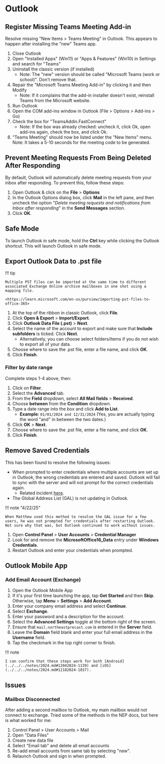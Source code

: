 # Outlook

## Register Missing Teams Meeting Add-in

Resolve missing "New Items > Teams Meeting" in Outlook. This appears to happen after installing the "new" Teams app.

1. Close Outlook
2. Open "Installed Apps" (Win11) or "Apps & Features" (Win10) in Settings and search for "Teams"
3. Uninstall the classic version (if installed)
      - Note: The "new" version should be called "Microsoft Teams (work or school)". Don't remove that.
4. Repair the "Microsoft Teams Meeting Add-in" by clicking it and then Modify
      - Note: If it complains that the add-in installer doesn't exist, reinstall Teams from the Microsoft website.
5. Run Outlook
6. Open the COM add-ins window in Outlook (File > Options > Add-ins > Go)
7. Check the box for "TeamsAddin.FastConnect"
      - Note: If the box was already checked: uncheck it, click Ok, open add-ins again, check the box, and click Ok.
8. "Teams Meeting" should now be listed under the "New Items" menu.
Note: It takes a 5-10 seconds for the meeting code to be generated.

## Prevent Meeting Requests From Being Deleted After Responding

By default, Outlook will automatically delete meeting requests from your inbox after responding. To prevent this, follow these steps:

1. Open Outlook & click on the **File** > **Options**
2. In the Outlook Options dialog box, click **Mail** in the left pane, and then uncheck the option "*Delete meeting requests and notifications from Inbox after responding*" in the **Send Messages** section.
3. Click **OK**.

## Safe Mode

To launch Outlook in safe mode, hold the **Ctrl** key while clicking the Outlook shortcut. This will launch Outlook in safe mode.

## Export Outlook Data to .pst file

!!! tip

    Multiple PST files can be imported at the same time to different associated Exchange Online archive mailboxes in one shot using a mapping file.

    <https://learn.microsoft.com/en-us/purview/importing-pst-files-to-office-365>

1. At the top of the ribbon in classic Outlook, click **File**.
2. Click **Open & Export** > **Import/Export**.
3. Click **Outlook Data File (.pst)** > **Next**.
4. Select the name of the account to export and make sure that **Include subfolders** is ticked. Click **Next**.
    - Alternatively, you can choose select folders/items if you do not wish to export all of your data.
5. Choose where to save the .pst file, enter a file name, and click **OK**.
6. Click **Finish**.

### Filter by date range

Complete steps 1-4 above, then:

1. Click on **Filter**.
2. Select the **Advanced** tab.
3. From the **Field** dropdown, select **All Mail fields** > **Received**.
4. Choose **between** from the **Condition** dropdown.
5. Type a date range into the box and click **Add to List**.
    - **Example**: `01/01/2024 and 12/31/2024` (Yes, you are actually typing the word "and" in between the two dates.)
6. Click **OK** > **Next**.
7. Choose where to save the .pst file, enter a file name, and click **OK**.
8. Click **Finish**.

## Remove Saved Credentials

This has been found to resolve the following issues:

- When prompted to enter credentials where multiple accounts are set up in Outlook, the wrong credentials are entered and saved. Outlook will fail to sync with the server and will not prompt for the correct credentials again.
    - Related incident [here](2024.md#07152024-0810).
- The Global Address List (GAL) is not updating in Outlook.

!!! note "4/22/25"

    When Matthew used this method to resolve the GAL issue for a few users, he was not prompted for credentials after restarting Outlook. Not sure why that was, but Outlook continued to work without issues.

1. Open **Control Panel** > **User Accounts** > **Credential Manager**
2. Look for and remove the **MicrosoftOffice16_Data** entry under **Windows Credentials**.
3. Restart Outlook and enter your credentials when prompted.

## Outlook Mobile App

### Add Email Account (Exchange)

1. Open the Outlook Mobile App
2. If it's your first time launching the app, tap **Get Started** and then **Skip**. Otherwise, tap **Menu** > **Settings** > **Add Account**.
3. Enter your company email address and select **Continue**.
4. Select **Exchange**.
5. Enter your password and a description for the account.
6. Select the **Advanced Settings** toggle at the bottom right of the screen.
7. Ensure that `mail.northeastprecast.com` is entered in the **Server** field.
8. Leave the **Domain** field blank and enter your full email address in the **Username** field.
9. Tap the checkmark in the top right corner to finish.

!!! note

    I can confirm that these steps work for both [Android](../../../notes/2024.md#12042024-1139) and [iOS](../../../notes/2024.md#12182024-1037).


## Issues 

### Mailbox Disconnected

After adding a second mailbox to Outlook, my main mailbox would not connect to exchange. Tried some of the methods in the NEP docs, but here is what worked for me:

1. Control Panel > User Accounts > Mail
2. Open "Data Files"
3. Create new data file
4. Select "Email tab" and delete all email accounts
5. Re-add email accounts from same tab by selecting "new".
6. Relaunch Outlook and sign in when prompted.
